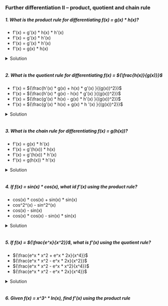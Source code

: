 ### Further differentiation II – product, quotient and chain rule

##### 1. What is the product rule for differentiating f(x) = g(x) \* h(x)?

- f'(x) = g'(x) \* h(x) \* h'(x)
- f'(x) = g'(x) \* h'(x)
- f'(x) = g'(x) \* h'(x)
- f'(x) = g(x) \* h(x)

<details>
  <summary>Solution</summary>

The correct answer is:

✅ **\( f'(x) = g'(x) h(x) + g(x) h'(x) \)**

**Product Rule for Differentiation**

If you have a function that is the product of two differentiable functions:

\[
f(x) = g(x) \cdot h(x)
\]

Then, the **product rule** states:

\[
f'(x) = g'(x) h(x) + g(x) h'(x)
\]

**Explanation:**

- \( g'(x) h(x) \) accounts for the rate of change of \( g(x) \) while keeping \( h(x) \) constant.
- \( g(x) h'(x) \) accounts for the rate of change of \( h(x) \) while keeping \( g(x) \) constant.

**Example:**

If \( f(x) = x^2 \cdot \sin x \), then using the product rule:

\[
f'(x) = (2x) \sin x + x^2 \cos x
\]

Thus, the correct choice follows this structure:

\[
\mathbf{f'(x) = g'(x) h(x) + g(x) h'(x)}
\] 🚀

  </br>

</details>

</br>

##### 2. What is the quotient rule for differentiating f(x) = ${\frac{h(x)}{g(x)}}$

- f'(x) = ${\frac{h'(x) * g(x) + h(x) * g'(x) }{(g(x))^2}}$
- f'(x) = ${\frac{h'(x) * g(x) - h(x) * g'(x) }{(g(x))^2}}$
- f'(x) = ${\frac{g'(x) * h(x) - g(x) * h'(x) }{(g(x))^2}}$
- f'(x) = ${\frac{g'(x) * h(x) + g(x) * h '(x) }{(g(x))^2}}$

<details>
  <summary>Solution</summary>

The correct answer is:

✅ **\( f'(x) = \frac{h'(x) g(x) - h(x) g'(x)}{(g(x))^2} \)**

**Quotient Rule for Differentiation**

If you have a function that is the **quotient** of two differentiable functions:

\[
f(x) = \frac{h(x)}{g(x)}
\]

Then, the **quotient rule** states:

\[
f'(x) = \frac{h'(x) g(x) - h(x) g'(x)}{(g(x))^2}
\]

**Explanation:**

- **\( h'(x) g(x) \)** → Derivative of the numerator times the denominator.
- **\( h(x) g'(x) \)** → Numerator times the derivative of the denominator.
- **The denominator squared: \( (g(x))^2 \)** ensures the fraction is properly differentiated.

**Example:**

If
\[
f(x) = \frac{x^2}{x+1}
\]
Then using the quotient rule:

- \( h(x) = x^2 \), so \( h'(x) = 2x \)
- \( g(x) = x+1 \), so \( g'(x) = 1 \)

Applying the formula:
\[
f'(x) = \frac{(2x)(x+1) - (x^2)(1)}{(x+1)^2}
\]

\[
= \frac{2x^2 + 2x - x^2}{(x+1)^2}
\]

\[
= \frac{x^2 + 2x}{(x+1)^2}
\]

Thus, the correct answer is:

\[
\mathbf{f'(x) = \frac{h'(x) g(x) - h(x) g'(x)}{(g(x))^2}}
\] 🚀

  </br>

</details>

</br>

##### 3. What is the chain rule for differentiating f(x) = g(h(x))?

- f'(x) = g(x) \* h'(x)
- f'(x) = g'(h(x)) \* h(x)
- f'(x) = g'(h(x)) \* h'(x)
- f'(x) = g(h(x)) \* h'(x)

<details>
  <summary>Solution</summary>

The correct answer is:

✅ **\( f'(x) = g'(h(x)) \cdot h'(x) \)**

**Chain Rule for Differentiation**

If you have a **composite function**:

\[
f(x) = g(h(x))
\]

Then, the **chain rule** states:

\[
f'(x) = g'(h(x)) \cdot h'(x)
\]

**Explanation:**

- **\( g'(h(x)) \)** → Differentiate the outer function \( g(x) \), keeping the inner function \( h(x) \) unchanged.
- **\( h'(x) \)** → Differentiate the inner function \( h(x) \).

**Example:**

If
\[
f(x) = \sin(x^2)
\]
Then:

- **Outer function**: \( g(x) = \sin x \) → \( g'(x) = \cos x \)
- **Inner function**: \( h(x) = x^2 \) → \( h'(x) = 2x \)

Applying the chain rule:

\[
f'(x) = \cos(x^2) \cdot 2x
\]

\[
= 2x \cos(x^2)
\]

**Final Answer:**

\[
\mathbf{f'(x) = g'(h(x)) \cdot h'(x)}
\] 🚀

  </br>

</details>

</br>

##### 4. If f(x) = sin(x) \* cos(x), what id f'(x) using the product rule?

- cos(x) \* cos(x) + sin(x) \* sin(x)
- cos^2^(x) - sin^2^(x)
- cos(x) - sin(x)
- cos(x) \* cos(x) - sin(x) \* sin(x)

<details>
  <summary>Solution</summary>

To differentiate \( f(x) = \sin(x) \cdot \cos(x) \) using the **product rule**, we follow these steps:

**Step 1: Recall the Product Rule**
The **product rule** states:

\[
f'(x) = g'(x) h(x) + g(x) h'(x)
\]

For \( f(x) = \sin(x) \cdot \cos(x) \), let:

- \( g(x) = \sin(x) \), so \( g'(x) = \cos(x) \).
- \( h(x) = \cos(x) \), so \( h'(x) = -\sin(x) \).

**Step 2: Apply the Product Rule**
\[
f'(x) = (\cos(x) \cdot \cos(x)) + (\sin(x) \cdot (-\sin(x)))
\]

\[
= \cos^2(x) - \sin^2(x)
\]

**Final Answer:**
✅ **\( \cos^2(x) - \sin^2(x) \)**

Thus, the correct choice is:
**\( \mathbf{\cos^2(x) - \sin^2(x)} \)** 🎯

This is also known as the **double-angle identity** for cosine:
\[
\cos(2x) = \cos^2(x) - \sin^2(x)
\]

  </br>

</details>

</br>

##### 5. If f(x) = ${\frac{e^x}{x^2}}$, what is f'(x) using the quotient rule?

- ${\frac{e^x * x^2 + e^x * 2x}{x^4}}$
- ${\frac{e^x * x^2 - e^x * 2x}{x^2}}$
- ${\frac{e^x * x^2 - e^x * x^2}{x^4}}$
- ${\frac{e^x * x^2 - e^x * 2x}{x^4}}$

<details>
  <summary>Solution</summary>

To differentiate \( f(x) = \frac{e^x}{x^2} \) using the **quotient rule**, follow these steps:

**Step 1: Recall the Quotient Rule**

For a function of the form:

\[
f(x) = \frac{h(x)}{g(x)}
\]

The **quotient rule** states:

\[
f'(x) = \frac{h'(x) g(x) - h(x) g'(x)}{(g(x))^2}
\]
**Step 2: Identify \( h(x) \) and \( g(x) \)**

- **Numerator**: \( h(x) = e^x \)

  - Derivative: \( h'(x) = e^x \)

- **Denominator**: \( g(x) = x^2 \)
  - Derivative: \( g'(x) = 2x \)

**Step 3: Apply the Quotient Rule**

\[
f'(x) = \frac{e^x \cdot x^2 - e^x \cdot 2x}{x^4}
\]

**Final Answer:**

✅ **\( \frac{e^x \cdot x^2 - e^x \cdot 2x}{x^4} \)**

Thus, the correct choice is:
**\( \mathbf{\frac{e^x x^2 - e^x 2x}{x^4}} \)** 🎯

  </br>

</details>

</br>

##### 6. Given f(x) = x^3^ \* In(x), find f'(x) using the product rule
